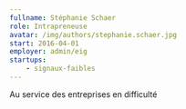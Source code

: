 ```yaml
---
fullname: Stéphanie Schaer
role: Intrapreneuse
avatar: /img/authors/stephanie.schaer.jpg
start: 2016-04-01
employer: admin/eig
startups:
    - signaux-faibles
---
```


Au service des entreprises en difficulté
